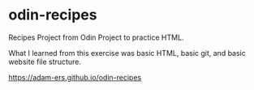 # odin-recipes
Recipes Project from Odin Project to practice HTML.

What I learned from this exercise was basic HTML, basic git, and basic website file structure.

https://adam-ers.github.io/odin-recipes
